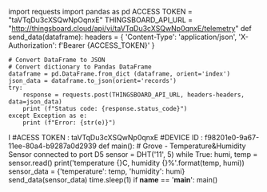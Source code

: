 import requests
import pandas as pd
ACCESS TOKEN = "taVTqDu3cXSQwNpOqnxE"
THINGSBOARD_API_URL = "http://thingsboard.cloud/api/vi/taVTqDu3cXSQwNp0qnxE/telemetry"
def send_data(dataframe):
	headers = {
 		'Content-Type': 'application/json',
		'X-Authorization': f'Bearer {ACCESS_TOKEN}'
	}

	# Convert DataFrame to JSON
	# Convert dictionary to Pandas DataFrame
	dataframe = pd.DataFrame.from_dict (dataframe, orient='index') 
	json_data = dataframe.to_json(orient='records')
	try:
		response = requests.post(THINGSBOARD_API_URL, headers-headers, data=json_data) 
		print (f"Status code: {response.status_code}")
	except Exception as e:
		print (f"Error: {str(e)}")


I
#ACESS TOKEN : taVTqDu3cXSQwNp0qnxE
#DEVICE ID : f98201e0-9a67-11ee-80a4-b9287a0d2939
def main():
	# Grove - Temperature&Humidity Sensor connected to port D5 
	sensor = DHT('11', 5)
	while True:
		humi, temp = sensor.read()
		print('temperature {}C, humidity {}%'.format(temp, humi)) 
		sensor_data = {'temperature': temp, 'humidity': humi} 
		send_data(sensor_data)
		time.sleep(1)
if __name__ == '__main__':
	main()
